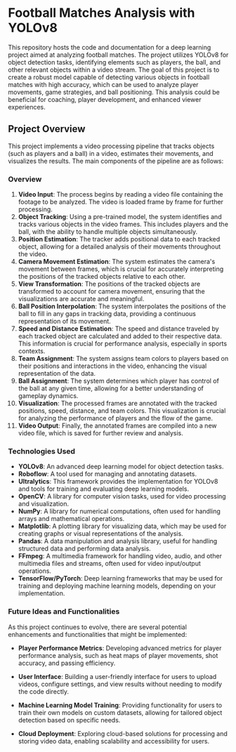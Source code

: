 # Football Matches Analysis with YOLOv8

This repository hosts the code and documentation for a deep learning project aimed at analyzing football matches. The project utilizes YOLOv8 for object detection tasks, identifying elements such as players, the ball, and other relevant objects within a video stream.
The goal of this project is to create a robust model capable of detecting various objects in football matches with high accuracy, which can be used to analyze player movements, game strategies, and ball positioning. This analysis could be beneficial for coaching, player development, and enhanced viewer experiences.

## Project Overview

This project implements a video processing pipeline that tracks objects (such as players and a ball) in a video, estimates their movements, and visualizes the results. The main components of the pipeline are as follows:

### Overview

1. **Video Input**: The process begins by reading a video file containing the footage to be analyzed. The video is loaded frame by frame for further processing.
2. **Object Tracking**: Using a pre-trained model, the system identifies and tracks various objects in the video frames. This includes players and the ball, with the ability to handle multiple objects simultaneously.
3. **Position Estimation**: The tracker adds positional data to each tracked object, allowing for a detailed analysis of their movements throughout the video.
4. **Camera Movement Estimation**: The system estimates the camera's movement between frames, which is crucial for accurately interpreting the positions of the tracked objects relative to each other.
5. **View Transformation**: The positions of the tracked objects are transformed to account for camera movement, ensuring that the visualizations are accurate and meaningful.
6. **Ball Position Interpolation**: The system interpolates the positions of the ball to fill in any gaps in tracking data, providing a continuous representation of its movement.
7. **Speed and Distance Estimation**: The speed and distance traveled by each tracked object are calculated and added to their respective data. This information is crucial for performance analysis, especially in sports contexts.
8. **Team Assignment**: The system assigns team colors to players based on their positions and interactions in the video, enhancing the visual representation of the data.
9. **Ball Assignment**: The system determines which player has control of the ball at any given time, allowing for a better understanding of gameplay dynamics.
10. **Visualization**: The processed frames are annotated with the tracked positions, speed, distance, and team colors. This visualization is crucial for analyzing the performance of players and the flow of the game.
11. **Video Output**: Finally, the annotated frames are compiled into a new video file, which is saved for further review and analysis.


### Technologies Used
- **YOLOv8**: An advanced deep learning model for object detection tasks.
- **Roboflow**: A tool used for managing and annotating datasets.
- **Ultralytics**: This framework provides the implementation for YOLOv8 and tools for training and evaluating deep learning models.
- **OpenCV**: A library for computer vision tasks, used for video processing and visualization.
- **NumPy**: A library for numerical computations, often used for handling arrays and mathematical operations.
- **Matplotlib**: A plotting library for visualizing data, which may be used for creating graphs or visual representations of the analysis.
- **Pandas**: A data manipulation and analysis library, useful for handling structured data and performing data analysis.
- **FFmpeg**: A multimedia framework for handling video, audio, and other multimedia files and streams, often used for video input/output operations.
- **TensorFlow/PyTorch**: Deep learning frameworks that may be used for training and deploying machine learning models, depending on your implementation.

### Future Ideas and Functionalities

As this project continues to evolve, there are several potential enhancements and functionalities that might be implemented:


- **Player Performance Metrics**: Developing advanced metrics for player performance analysis, such as heat maps of player movements, shot accuracy, and passing efficiency.

- **User Interface**: Building a user-friendly interface for users to upload videos, configure settings, and view results without needing to modify the code directly.


- **Machine Learning Model Training**: Providing functionality for users to train their own models on custom datasets, allowing for tailored object detection based on specific needs.

- **Cloud Deployment**: Exploring cloud-based solutions for processing and storing video data, enabling scalability and accessibility for users.
